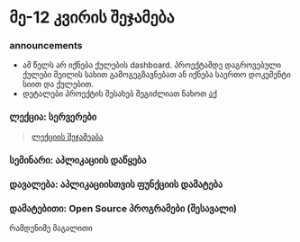 # მე-12 კვირის შეჯამება
### announcements
- ამ წელს არ იქნება ქულების dashboard. პროექტამდე დაგროვებული ქულები მეილის სახით გამოგეგზავნებათ ან იქნება საერთო დოკუმენტი სიით და ქულებით.
- დეტალები პროექტის შესახებ შეგიძლიათ ნახოთ [აქ](../info/final_project)

### ლექცია: სერვერები
> [ლექციის შეჯამეაბა](../lectures/server.md)

### სემინარი: აპლიკაციის დაწყება

### დავალება: აპლიკაციისთვის ფუნქციის დამატება

### დამატებითი: Open Source პროგრამები (შესავალი)
რამდენიმე მაგალითი 